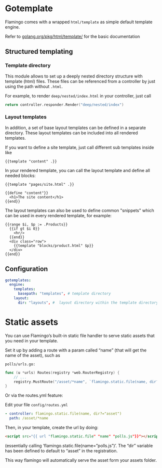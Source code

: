 # Gotemplate

Flamingo comes with a wrapped `html/template` as simple default template engine.

Refer to [golang.org/pkg/html/template/](https://golang.org/pkg/html/template/) for the basic documentation

## Structured templating

### Template directory

This module allows to set up a deeply nested directory structure with template (html) files. 
These files can be referenced from a controller by just using the path without `.html`.

For example, to render `deep/nested/index.html` in your controller, just call

```go
return controller.responder.Render("deep/nested/index")
```

### Layout templates

In addition, a set of base layout templates can be defined in a separate directory. These layout templates can be included
into all rendered templates.

If you want to define a site template, just call different sub templates inside like

```gotemplate
{{template "content" .}}
```

In your rendered template, you can call the layout template and define all needed blocks:

```gotemplate
{{template "pages/site.html" .}}

{{define "content"}}
  <h1>The site content</h1>
{{end}}
```

The layout templates can also be used to define common "snippets" which can be used in every rendered template, for example:

```gotemplate
{{range $i, $p := .Products}}
  {{if gt $i 0}}
    <hr/>
  {{end}}
  <div class="row">
    {{template "blocks/product.html" $p}}
  </div>
{{end}}

```

## Configuration

```yaml
gotemplates:
  engine:
    templates:
      basepath: "templates", # template directory
    layout:
      dir: "layouts", #  layout directory within the template directory
```

# Static assets
You can use Flamingo’s built-in static file handler to serve static assets that you need in your template.

Set it up by adding a route with a param called “name” (that will get the name of the asset), such as 

```
polls/urls.go:
```

```go
func (u *urls) Routes(registry *web.RouterRegistry) {
    // ...
    registry.MustRoute("/asset/*name", `flamingo.static.file(name, dir?="asset")`)
}
```

Or via the routes.yml feature:

Edit your file `config/routes.yml`

```yaml
- controller: flamingo.static.file(name, dir?="asset")
  path: /asset/*name
```

Then, in your template, create the url by doing:
````html
<script src="{{ url "flamingo.static.file" "name" "polls.js"}}"></script>
````
(essentially calling ‘flamingo.static.file(name=”polls.js”)’. The “dir” variable has been defined to default to “asset” in the registration.

This way flamingo will automatically serve the asset form your assets folder.